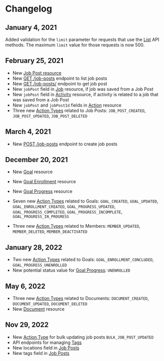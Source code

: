 # Changelog

## January 4, 2021
Added validation for the `limit` parameter for requests that use the [List](#pagination) API methods. The maximum `limit` value for those requests is now 500.

## February 25, 2021
- New [Job Post resource](#job-posts)
- New [GET /job-posts](#list-job-posts) endpoint to list job posts
- New [GET /job-posts/<ID>](#retrieve-a-job-post) endpoint to get job post
- New `jobPost` field in [Job](#jobs) resource, if job was saved from a Job Post
- New `jobPost` field in [Activity](#activities) resource, if activity is related to a job that was saved from a Job Post
- New `jobPost` and `jobPostId` fields in [Action](#actions) resource
- Three new [Action Types](#action-types) related to Job Posts: `JOB_POST_CREATED`, `JOB_POST_UPDATED`, `JOB_POST_DELETED`

## March 4, 2021
- New [POST /job-posts](#create-job-post) endpoint to create job posts

## December 20, 2021
- New [Goal](#goals) resource
- New [Goal Enrollment](#goal-enrollments) resource
- New [Goal Progress](#goal-progresses) resource

- Seven new [Action Types](#action-types) related to Goals: `GOAL_CREATED`, `GOAL_UPDATED`, `GOAL_ENROLLMENT_CREATED`, `GOAL_PROGRESS_UPDATED`, `GOAL_PROGRESS_COMPLETED`, `GOAL_PROGRESS_INCOMPLETE`, `GOAL_PROGRESS_IN_PROGRESS`
- Three new [Action Types](#action-types) related to Members: `MEMBER_UPDATED`, `MEMBER_DELETED`, `MEMBER_DEACTIVATED`

## January 28, 2022
- Two new [Action Types](#action-types) related to Goals: `GOAL_ENROLLMENT_CONCLUDED`, `GOAL_PROGRESS_UNENROLLED`
- New potential status value for [Goal Progress](#goal-progresses): `UNENROLLED`

## May 6, 2022
- Three new [Action Types](#action-types) related to Documents: `DOCUMENT_CREATED`, `DOCUMENT_UPDATED`, `DOCUMENT_DELETED`
- New [Document](#documents) resource

## Nov 29, 2022
- New [Action Type](#action-types) for bulk updating job posts `BULK_JOB_POST_UPDATED`
- API endpoints for managing [Tags](#tags)
- New locations field in [Job Posts](#job-posts)
- New tags field in [Job Posts](#job-posts)
